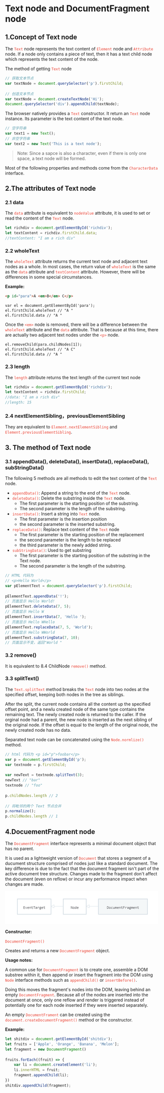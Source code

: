 # Text node and DocumentFragment node

## 1.Concept of Text node

The <code style="color:#ea4335">Text</code> node represents the text content of <code style="color:#ea4335">Element</code> node and <code style="color:#ea4335">Attribute</code> node. If a node only contains a piece of text, then it has a text child node which represents the text content of the node.

The method of getting <code style="color:#ea4335">Text</code> node

```js
// 获取文本节点
var textNode = document.querySelector('p').firstChild;

// 创造文本节点
var textNode = document.createTextNode('Hi');
document.querySelector('div').appendChild(textNode);
```

The browser natively provides a <code style="color:#ea4335">Text</code> constructor. It return an <code style="color:#ea4335">Text</code> node instance. Its parameter is the text content of the text node.

```js
// 空字符串
var text1 = new Text();
// 非空字符串
var text2 = new Text('This is a text node');
```

> Note: Since a sapce is also a character, even if there is only one space, a text node will be formed.

Most of the following properties and methods come from the <code style="color:#ea4335">CharacterData</code> interface.

## 2.The attributes of Text node

### 2.1 data

The <code style="color:#ea4335">data</code> attribute is equivalent to <code style="color:#ea4335">nodeValue</code> attribute, it is used to set or read the content of the <code style="color:#ea4335">Text</code> node.

```js
let richdiv = document.getElementById('richdiv');
let textContent = richdiv.firstChild.data;
//textContent: "I am a rich div"
```

### 2.2 wholeText

The <code style="color:#ea4335">wholeText</code> attribute returns the current text node and adjacent text nodes as a whole. In most cases, the return value of <code style="color:#ea4335">wholeText</code> is the same as the <code style="color:#ea4335">data</code> attribute and <code style="color:#ea4335">textContent</code> attribute. However, there will be differences in some special circumstances.

**Example:**

```HTML
<p id="para">A <em>B</em> C</p>
```

```JS
var el = document.getElementById('para');
el.firstChild.wholeText // "A "
el.firstChild.data // "A "
```

Once the <code style="color:#ea4335">\<em></code> node is removed, there will be a difference between the <code style="color:#ea4335">wholeText</code> attribute and the <code style="color:#ea4335">data</code> attribute. That is because at this time, there are actually two adjacent text nodes under the <code style="color:#ea4335">\<p></code> node.

```JS
el.removeChild(para.childNodes[1]);
el.firstChild.wholeText // "A C"
el.firstChild.data // "A "
```

### 2.3 length

The <code style="color:#ea4335">length</code> attribute returns the text length of the current text node

```js
let richdiv = document.getElementById('richdiv');
let textContent = richdiv.firstChild;
//data: "I am a rich div"
//length: 15
```

### 2.4 nextElementSibling，previousElementSibling

They are equivalent to <code style="color:#ea4335">Element.nextElementSibling</code> and <code style="color:#ea4335">Element.previousElementSibling</code>.

## 3. The method of Text node

### 3.1 appendData(), deleteData(), insertData(), replaceData(), subStringData()

The following 5 methods are all methods to edit the text content of the <code style="color:#ea4335">Text</code> node.

- <code style="color:#ea4335">appendData()</code>: Append a string to the end of the <code style="color:#ea4335">Text</code> node.
- <code style="color:#ea4335">deleteData()</code>: Delete the substring inside the <code style="color:#ea4335">Text</code> node.
  - The first parameter is the starting position of the substring.
  - The second parameter is the length of the substring.
- <code style="color:#ea4335">insertData()</code>: Insert a string into <code style="color:#ea4335">Text</code> node.
  - The first parameter is the insertion position
  - the second parameter is the inserted substring.
- <code style="color:#ea4335">replaceData()</code>: Replace text content of the <code style="color:#ea4335">Text</code> node
  - The first parameter is the starting position of the replacement
  - the second parameter is the length to be replaced
  - the third parameter is the newly added string.
- <code style="color:#ea4335">subStringData()</code>: Used to get substring
  - The first parameter is the starting position of the substring in the Text node.
  - The second parameter is the length of the substring.

```js
// HTML 代码为
// <p>Hello World</p>
var pElementText = document.querySelector('p').firstChild;

pElementText.appendData('!');
// 页面显示 Hello World!
pElementText.deleteData(7, 5);
// 页面显示 Hello W
pElementText.insertData(7, 'Hello ');
// 页面显示 Hello WHello
pElementText.replaceData(7, 5, 'World');
// 页面显示 Hello WWorld
pElementText.substringData(7, 10);
// 页面显示不变，返回"World "
```

### 3.2 remove()

It is equivalent to 8.4 ChildNode <code style="color:#ea4335">remove()</code> method.

### 3.3 splitText()

The <code style="color:#ea4335">Text.splitText</code> method breaks the <code style="color:#ea4335">Text</code> node into two nodes at the specified offset, keeping both nodes in the tree as siblings.

After the split, the current node contains all the content up the specified offset point, and a newlu created node of the same type contains the remaining text. The newly created node is returned to the caller. If the orginal node had a parent, the new node is inserted as the next sibling of the original node. If the offset is equal to the length of the original node, the newly created node has no data.

Separated text node can be concatenated using the <code style="color:#ea4335">Node.normlize()</code> method.

```js
// html 代码为 <p id="p">foobar</p>
var p = document.getElementById('p');
var textnode = p.firstChild;

var newText = textnode.splitText(3);
newText // "bar"
textnode // "foo"

p.childNodes.length // 2

// 将毗邻的两个 Text 节点合并
p.normalize();
p.childNodes.length // 1
```

## 4.DocuementFragment node

The <code style="color:#ea4335">DocumentFragment</code> interface represents a minimal document object that has no parent.

It is used as a lightweight version of <code style="color:#ea4335">Document</code> that stores a segment of a ducument structure comprised of nodes just like a standard document. The key difference is due to the fact that the document fragment isn't part of the active document tree structure. Changes made to the fragment don't affect the document (even on reflow) or incur any performance impact when changes are made.

![20211106113002](https://raw.githubusercontent.com/Logible/Image/main/note_image/20211106113002.png)

**Constructor:**

<code style="color:#ea4335">DocumentFragment()</code>
  
  Creates and returns a new <code style="color:#ea4335">DocumentFragment</code> object.

**Usage notes:**

A common use for <code style="color:#ea4335">DocumentFragment</code> is to create one, assemble a DOM substree within it, then append or insert the fragment into the DOM using <code style="color:#ea4335">Node</code> interface methods such as <code style="color:#ea4335">appendChild()</code> or <code style="color:#ea4335">insertBefore()</code>.

Doing this moves the fragment's nodes into the DOM, leaving behind an empty <code style="color:#ea4335">DocumentFragment</code>. Because all of the nodes are inserted into the document at once, only one reflow and render is triggered instead of potentially one for each node inserted if they were inserted separately.

An empty <code style="color:#ea4335">DocumentFrament</code> can be created using the <code style="color:#ea4335">document.createDocumentFragment()</code> method or the constructor.

**Example:**

```js
let shitdiv = document.getElementById('shitdiv');
let fruits = ['Apple', 'Orange', 'Banana', 'Melon'];
let fragment = new DocumentFragment()

fruits.forEach((fruit) => {
    var li = document.createElement('li');
    li.innerHTML = fruit;
    fragment.appendChild(li);
})
shitdiv.appendChild(fragment);
```
